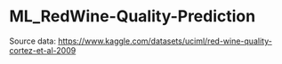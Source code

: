 # ML_RedWine-Quality-Prediction
Source data: https://www.kaggle.com/datasets/uciml/red-wine-quality-cortez-et-al-2009
